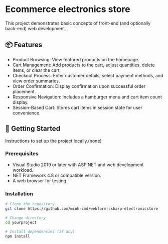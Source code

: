 # Ecommerce electronics store

This project demonstrates basic concepts of front-end (and optionally back-end) web development.

## 📦 Features

- Product Browsing: View featured products on the homepage.
- Cart Management: Add products to the cart, adjust quantities, delete items, or clear the cart.
- Checkout Process: Enter customer details, select payment methods, and view order summaries.
- Order Confirmation: Display confirmation upon successful order placement.
- Responsive Navigation: Includes a hamburger menu and cart item count display.
- Session-Based Cart: Stores cart items in session state for user convenience.

## 🚀 Getting Started

Instructions to set up the project locally.(none)

### Prerequisites

- Visual Studio 2019 or later with ASP.NET and web development workload.
- NET Framework 4.8 or compatible version.
- A web browser for testing.

### Installation

```bash
# Clone the repository
git clone https://github.com/minh-cmd/webform-csharp-electronicstore

# Change directory
cd yourproject

# Install dependencies (if any)
npm install
